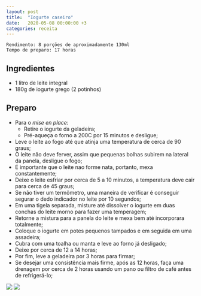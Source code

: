 ```yaml
---
layout: post
title:  "Iogurte caseiro"
date:   2020-05-08 00:00:00 +3
categories: receita
---
```


```
Rendimento: 8 porções de aproximadamente 130ml
Tempo de preparo: 17 horas
```

## Ingredientes

- 1 litro de leite integral
- 180g de iogurte grego (2 potinhos)

## Preparo

- Para o *mise en place:*
    - Retire o iogurte da geladeira;
    - Pré-aqueça o forno a 200C por 15 minutos e desligue;
- Leve o leite ao fogo até que atinja uma temperatura de cerca de 90 graus;
- O leite não deve ferver, assim que pequenas bolhas subirem na lateral da panela, desligue o fogo;
- É importante que o leite nao forme nata, portanto, mexa constantemente;
- Deixe o leite esfriar por cerca de 5 a 10 minutos, a temperatura deve cair para cerca de 45 graus;
- Se não tiver um termômetro, uma maneira de verificar é conseguir segurar o dedo indicador no leite por 10 segundos;
- Em uma tigela separada, misture até dissolver o iogurte em duas conchas do leite morno para fazer uma temperagem;
- Retorne a mistura para a panela do leite e mexa bem até incorporara totalmente;
- Coloque o iogurte em potes pequenos tampados e em seguida em uma assadeira;
- Cubra com uma toalha ou manta e leve ao forno já desligado;
- Deixe por cerca de 12 a 14 horas;
- Por fim, leve a geladeira por 3 horas para firmar;
- Se desejar uma consistência mais firme, após as 12 horas, faça uma drenagem por cerca de 2 horas usando um pano ou filtro de café antes de refrigerá-lo;

![](/blogmangiare/assets/images/iogurte1.jpg)
![](/blogmangiare/assets/images/iogurte2.jpg)
